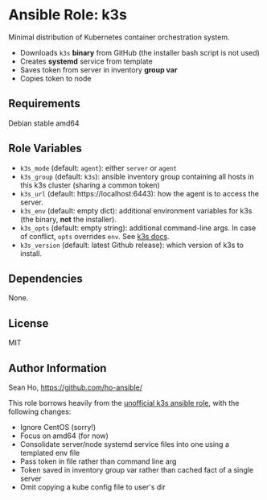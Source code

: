 # Ansible Role: k3s
Minimal distribution of Kubernetes container orchestration system.

+ Downloads `k3s` **binary** from GitHub
  (the installer bash script is not used)
+ Creates **systemd** service from template
+ Saves token from server in inventory **group var**
+ Copies token to node

## Requirements
Debian stable amd64

## Role Variables
+ `k3s_mode` (default: `agent`): either `server` or `agent`
+ `k3s_group` (default: `k3s`): ansible inventory group
  containing all hosts in this k3s cluster (sharing a common token)
+ `k3s_url` (default: https://localhost:6443): how the agent is to
  access the server.
+ `k3s_env` (default: empty dict): additional environment variables
  for k3s (the binary, **not** the installer).
+ `k3s_opts` (default: empty string): additional command-line args.
  In case of conflict, `opts` overrides `env`.
  See [k3s docs](https://rancher.com/docs/k3s/latest/en/installation/install-options/).
+ `k3s_version` (default: latest Github release): which version
  of k3s to install.

## Dependencies
None.

## License
MIT

## Author Information
Sean Ho, https://github.com/ho-ansible/

This role borrows heavily from the [unofficial k3s ansible role](https://github.com/rancher/k3s/tree/master/contrib/ansible),
with the following changes:
+ Ignore CentOS (sorry!)
+ Focus on amd64 (for now)
+ Consolidate server/node systemd service files into one using a templated env file
+ Pass token in file rather than command line arg
+ Token saved in inventory group var rather than cached fact of a single server
+ Omit copying a kube config file to user's dir
